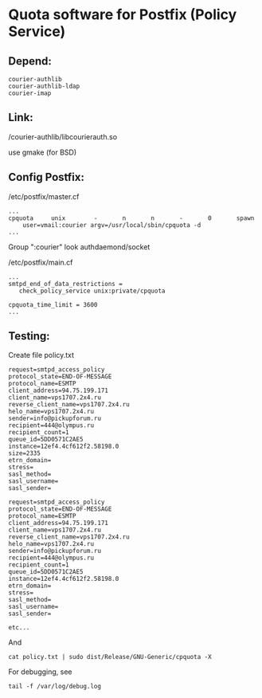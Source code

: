 # Quota software for Postfix (Policy Service)

## Depend:
	courier-authlib
	courier-authlib-ldap
	courier-imap

## Link:
/courier-authlib/libcourierauth.so

use gmake (for BSD)

## Config Postfix:

/etc/postfix/master.cf

	...
	cpquota     unix        -       n       n       -       0       spawn
	    user=vmail:courier argv=/usr/local/sbin/cpquota -d
	...

Group ":courier" look authdaemond/socket

/etc/postfix/main.cf

	...
	smtpd_end_of_data_restrictions =
	   check_policy_service unix:private/cpquota

	cpquota_time_limit = 3600
	...

## Testing:

Create file policy.txt

	request=smtpd_access_policy
	protocol_state=END-OF-MESSAGE
	protocol_name=ESMTP
	client_address=94.75.199.171
	client_name=vps1707.2x4.ru
	reverse_client_name=vps1707.2x4.ru
	helo_name=vps1707.2x4.ru
	sender=info@pickupforum.ru
	recipient=444@olympus.ru
	recipient_count=1
	queue_id=5DD0571C2AE5
	instance=12ef4.4cf612f2.58198.0
	size=2335
	etrn_domain=
	stress=
	sasl_method=
	sasl_username=
	sasl_sender=

	request=smtpd_access_policy
	protocol_state=END-OF-MESSAGE
	protocol_name=ESMTP
	client_address=94.75.199.171
	client_name=vps1707.2x4.ru
	reverse_client_name=vps1707.2x4.ru
	helo_name=vps1707.2x4.ru
	sender=info@pickupforum.ru
	recipient=444@olympus.ru
	recipient_count=1
	queue_id=5DD0571C2AE5
	instance=12ef4.4cf612f2.58198.0
	etrn_domain=
	stress=
	sasl_method=
	sasl_username=
	sasl_sender=

	etc...

And

	cat policy.txt | sudo dist/Release/GNU-Generic/cpquota -X

For debugging, see

	tail -f /var/log/debug.log
